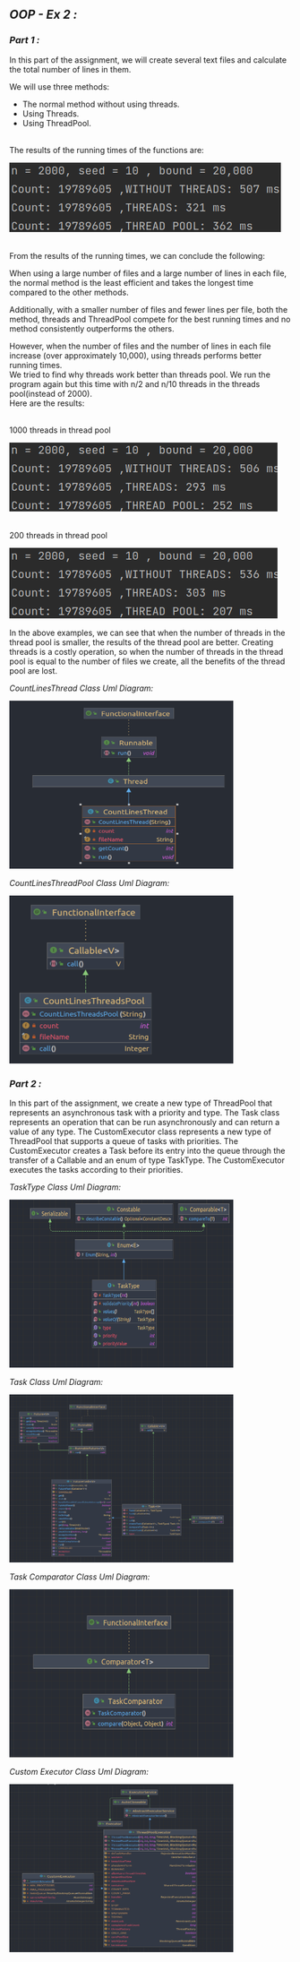 
## _OOP - Ex 2 :_


### _Part 1 :_

In this part of the assignment, we will create several text files and calculate the total number of lines in them.

We will use three methods:
* The normal method without using threads.
* Using Threads.
* Using ThreadPool.

<br>The results of the running times of the functions are: </br>

![Screenshot from 2023-01-09 12-41-07.png](Screenshot%20from%202023-01-09%2012-41-07.png)

<br> From the results of the running times, we can conclude the following:

When using a large number of files and a large number of lines in each file, the normal method is the least efficient and takes the longest time compared to the other methods. 

Additionally, with a smaller number of files and fewer lines per file, both the method, threads and ThreadPool compete for the best running times and no method consistently outperforms the others.

However, when the number of files and the number of lines in each file increase (over approximately 10,000), using threads performs better running times.
</br>
We tried to find why threads work better than threads pool.
We run the program again but this time with n/2 and n/10 threads in the threads pool(instead of 2000).
<br>Here are the results:</br>

<br>1000 threads in thread pool</br>

![Screenshot from 2023-01-09 12-41-59.png](Screenshot%20from%202023-01-09%2012-41-59.png)

<br>200 threads in thread pool</br>

![Screenshot from 2023-01-09 12-42-35.png](Screenshot%20from%202023-01-09%2012-42-35.png)

In the above examples, we can see that when the number of threads in the thread pool is smaller, the results of the thread pool are better.<t>
Creating threads is a costly operation, so when the number of threads in the thread pool is equal to the number of files we create, all the benefits of the thread pool are lost.

*CountLinesThread Class Uml Diagram:*

<img alt="CountLinesThread.png" height="300" src="src%2FCountLinesThread.png" width="400"/>

*CountLinesThreadPool Class Uml Diagram:*

<img alt="CountLinesThreadsPool.png" height="300" src="src%2FCountLinesThreadsPool.png" width="400"/>

### _Part 2 :_

In this part of the assignment, we create a new type of ThreadPool that represents an asynchronous task with a priority and type. 
The Task class represents an operation that can be run asynchronously and can return a value of any type.
The CustomExecutor class represents a new type of ThreadPool that supports a queue of tasks with priorities. 
The CustomExecutor creates a Task before its entry into the queue through the transfer of a Callable and an enum of type TaskType. 
The CustomExecutor executes the tasks according to their priorities.

*TaskType Class Uml Diagram:*

<img alt="TaskType.png" height="300" src="TaskType.png" width="400"/>

*Task<V> Class Uml Diagram:*

<img alt="Task&lt;V&gt;.png" height="300" src="Task%3CV%3E.png" width="400"/>

*Task Comparator Class Uml Diagram:*

<img alt="TaskComparator.png" height="300" src="TaskComparator.png" width="400"/>

*Custom Executor Class Uml Diagram:*

<img alt="CustomExecutor.png" height="300" src="CustomExecutor.png" width="400"/>
